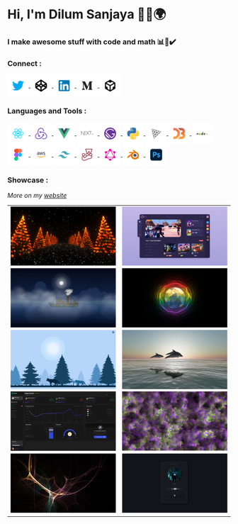 <h1 align="left">Hi, I'm Dilum Sanjaya 🖖🏽🌍</h1>
<h3 align="left">I make awesome stuff with code and math 📊📐✔️</h3>  

<h3 align="left">Connect :</h3>
<p align="left">
<a href="https://twitter.com/DilumSanjaya" target="blank">
<img align="center" src="https://github.com/dilums/dilums/blob/main/images/twitter.svg" alt="dilumsanjaya twitter" height="48"  />
</a>
<a href="https://codepen.io/dilums" target="blank">
<img align="center" src="https://github.com/dilums/dilums/blob/main/images/codepen.svg" alt="dilumsanjaya codepen" height="48"  />
</a>
<a href="https://www.linkedin.com/in/dilumsanjaya" target="blank">
<img align="center" src="https://github.com/dilums/dilums/blob/main/images/linkedin.svg" alt="dilumsanjaya markdown" height="48"  />
</a>
<a href="https://dilums.medium.com" target="blank">
<img align="center" src="https://github.com/dilums/dilums/blob/main/images/medium.svg" alt="dilumsanjaya medium" height="48"  />
</a>
<a href="https://codesandbox.io/u/dilums" target="blank">
<img align="center" src="https://github.com/dilums/dilums/blob/main/images/codesandbox.svg" alt="dilumsanjaya codesandbox" height="48"  />
</a>
</p>

<h3 align="left">Languages and Tools :</h3>
<p align="left">
<a href="https://reactjs.org" target="blank">
<img align="center" src="https://github.com/dilums/dilums/blob/main/images/react.svg" alt="react" height="48"  />
</a>
<a href="https://redux.js.org" target="blank">
<img align="center" src="https://github.com/dilums/dilums/blob/main/images/redux.svg" alt="redux" height="48"  />
</a>
<a href="https://vuejs.org" target="blank">
<img align="center" src="https://github.com/dilums/dilums/blob/main/images/vue.svg" alt="vue" height="48"  />
</a>
<a href="https://nextjs.org" target="blank">
<img align="center" src="https://github.com/dilums/dilums/blob/main/images/next.svg" alt="next" height="48"  />
</a>
<a href="https://www.gatsbyjs.com" target="blank">
<img align="center" src="https://github.com/dilums/dilums/blob/main/images/gatsby.svg" alt="gatsby" height="48"  />
</a>
<a href="https://www.python.org" target="blank">
<img align="center" src="https://github.com/dilums/dilums/blob/main/images/python.svg" alt="python" height="48"  />
</a>
<a href="https://threejs.org" target="blank">
<img align="center" src="https://github.com/dilums/dilums/blob/main/images/three.svg" alt="three" height="48"  />
</a>
<a href="https://d3js.org" target="blank">
<img align="center" src="https://github.com/dilums/dilums/blob/main/images/d3.svg" alt="d3" height="48"  />
</a>
<a href="https://nodejs.org" target="blank">
<img align="center" src="https://github.com/dilums/dilums/blob/main/images/node.svg" alt="node.js" height="48"  />
</a>
<a href="https://www.figma.com" target="blank">
<img align="center" src="https://github.com/dilums/dilums/blob/main/images/figma.svg" alt="figma" height="48"  />
</a>
<a href="https://aws.amazon.com" target="blank">
<img align="center" src="https://github.com/dilums/dilums/blob/main/images/aws.svg" alt="aws" height="48"  />
</a>
<a href="https://tailwindcss.com/" target="blank">
<img align="center" src="https://github.com/dilums/dilums/blob/main/images/tailwind.svg" alt="tailwind" height="48"  />
</a>
<a href="https://jestjs.io" target="blank">
<img align="center" src="https://github.com/dilums/dilums/blob/main/images/jest.svg" alt="jest" height="48"  />
</a>
<a href="https://graphql.org" target="blank">
<img align="center" src="https://github.com/dilums/dilums/blob/main/images/graphql.svg" alt="graphql" height="48"  />
</a>
<a href="https://www.blender.org" target="blank">
<img align="center" src="https://github.com/dilums/dilums/blob/main/images/blender.svg" alt="blender" height="48"  />
</a>
<a href="https://www.adobe.com/products/photoshop.html" target="blank">
<img align="center" src="https://github.com/dilums/dilums/blob/main/images/photoshop.svg" alt="photoshop" height="48"  />
</a>
</p>


<h3 align="left">Showcase :</h3>  

*More on my [website](https://dilums.com)*  

| | | 
:-------------------------:|:-------------------------:
<a href="https://dilum.dev/christmas-lights" target="blank"><img align="center" src="https://github.com/dilums/dilums/blob/main/images/christmas-lights.png" alt="christmas lights"/></a>  |  <a href="https://dilum.dev/react-streaming-dashboard" target="blank"><img align="center" src="https://github.com/dilums/dilums/blob/main/images/react-streaming-dashboard.png" alt="react streaming"/></a>
<a href="https://dilum.dev/lost-at-sea" target="blank"><img align="center" src="https://github.com/dilums/dilums/blob/main/images/lost-at-sea.png" alt="lost at sea"/></a>  |  <a href="https://dilum.dev/unity" target="blank"><img align="center" src="https://github.com/dilums/dilums/blob/main/images/unity.png" alt="unity"/></a>
<a href="https://dilum.dev/react-monochromatic-landscape-generator" target="blank"><img align="center" src="https://github.com/dilums/dilums/blob/main/images/react-monochromatic-landscape-generator.png" alt="react monochromatic"/></a>  |  <a href="https://dilum.dev/dolphins-at-dawn" target="blank"><img align="center" src="https://github.com/dilums/dilums/blob/main/images/dolphins-at-dawn.png" alt="dolphins dawn"/></a>
<a href="https://dilum.dev/responsive-react-dashboard" target="blank"><img align="center" src="https://github.com/dilums/dilums/blob/main/images/responsive-react-dashboard.png " alt="react dashboard"/></a>  |  <a href="https://dilum.dev/wildfire" target="blank"><img align="center" src="https://github.com/dilums/dilums/blob/main/images/wildfire.png" alt="wildfire"/></a>
<a href="https://dilum.dev/random-attractors" target="blank"><img align="center" src="https://github.com/dilums/dilums/blob/main/images/random-attractors.png " alt="random attractors"/></a>  |  <a href="https://dilum.dev/music-player" target="blank"><img align="center" src="https://github.com/dilums/dilums/blob/main/images/music-player.png" alt="music player"/></a>
| | | 
